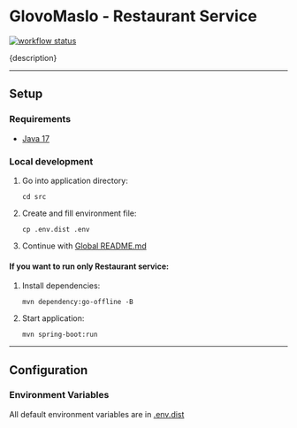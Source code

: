 # GlovoMaslo - Restaurant Service

[![workflow status](https://github.com/KISiM-AGH/projekt-zaliczeniowy-maselniczka/actions/workflows/restaurant-service.yml/badge.svg)](https://github.com/KISiM-AGH/projekt-zaliczeniowy-maselniczka/tree/master/src/restaurant-service)

{description}

---

## Setup

### Requirements
* [Java 17](https://www.oracle.com/java/technologies/javase/jdk17-archive-downloads.html)

### Local development
1. Go into application directory:
   ```shell
   cd src
   ```
2. Create and fill environment file:
   ```shell
   cp .env.dist .env
   ```
3. Continue with [Global README.md](../../README.md)

#### If you want to run only Restaurant service:
1. Install dependencies:
   ```shell
   mvn dependency:go-offline -B
   ```
2. Start application:
   ```shell
   mvn spring-boot:run
   ```

---

## Configuration

### Environment Variables

All default environment variables are in [.env.dist](.env.dist)
